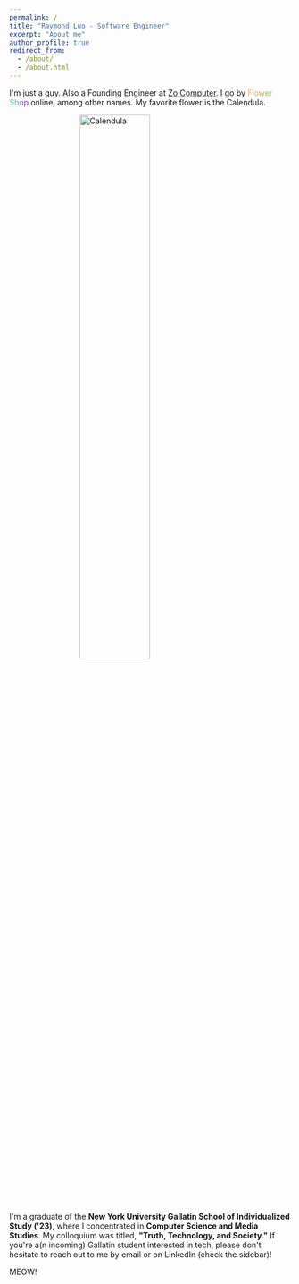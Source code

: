 ```yaml
---
permalink: /
title: "Raymond Luo - Software Engineer"
excerpt: "About me"
author_profile: true
redirect_from:
  - /about/
  - /about.html
---
```


I'm just a guy. Also a Founding Engineer at <a href="https://zo.computer/">Zo Computer</a>. I go by <span style="background: linear-gradient(90deg, rgba(246,179,94,1) 0%, rgba(235,162,70,1) 27%, rgba(122,203,85,1) 48%, rgba(79,206,217,1) 68%, rgba(167,0,210,1) 100%); -webkit-background-clip: text; -webkit-text-fill-color: transparent;">Flower Shop</span> online, among other names. My favorite flower is the Calendula.

<img src="https://erhuve.github.io/images/calendula.png" alt="Calendula" style="max-width: 325px; display: block;
  margin-left: auto;
  margin-right: auto;
  width: 50%;"/>

I'm a graduate of the **New York University Gallatin School of Individualized Study ('23)**, where I concentrated in **Computer Science and Media Studies**. My colloquium was titled, **"Truth, Technology, and Society."** If you're a(n incoming) Gallatin student interested in tech, please don't hesitate to reach out to me by email or on LinkedIn (check the sidebar)!

MEOW!
